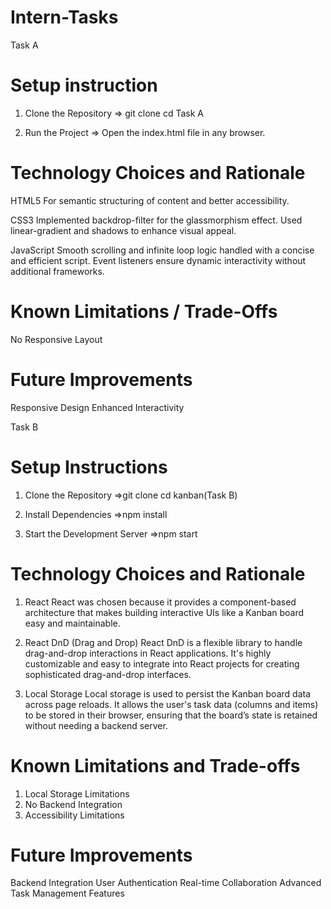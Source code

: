 # Intern-Tasks

Task A

# Setup instruction

1. Clone the Repository
   => git clone <url>
   cd Task A

2. Run the Project
   => Open the index.html file in any browser.

# Technology Choices and Rationale

HTML5
For semantic structuring of content and better accessibility.

CSS3
Implemented backdrop-filter for the glassmorphism effect.
Used linear-gradient and shadows to enhance visual appeal.

JavaScript
Smooth scrolling and infinite loop logic handled with a concise and efficient script.
Event listeners ensure dynamic interactivity without additional frameworks.

# Known Limitations / Trade-Offs

No Responsive Layout

# Future Improvements

Responsive Design
Enhanced Interactivity

Task B

# Setup Instructions

1. Clone the Repository
   =>git clone <url>
   cd kanban(Task B)

2. Install Dependencies
   =>npm install

3. Start the Development Server
   =>npm start

# Technology Choices and Rationale

1. React
   React was chosen because it provides a component-based architecture that makes building interactive UIs like a Kanban board easy and maintainable.

2. React DnD (Drag and Drop)
   React DnD is a flexible library to handle drag-and-drop interactions in React applications. It's highly customizable and easy to integrate into React projects for creating sophisticated drag-and-drop interfaces.

3. Local Storage
   Local storage is used to persist the Kanban board data across page reloads. It allows the user's task data (columns and items) to be stored in their browser, ensuring that the board’s state is retained without needing a backend server.

# Known Limitations and Trade-offs

1. Local Storage Limitations
2. No Backend Integration
3. Accessibility Limitations

# Future Improvements

Backend Integration
User Authentication
Real-time Collaboration
Advanced Task Management Features
